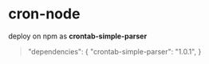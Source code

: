 # cron-node

deploy on npm as **crontab-simple-parser**

> "dependencies": {
>   "crontab-simple-parser": "1.0.1",
> }
